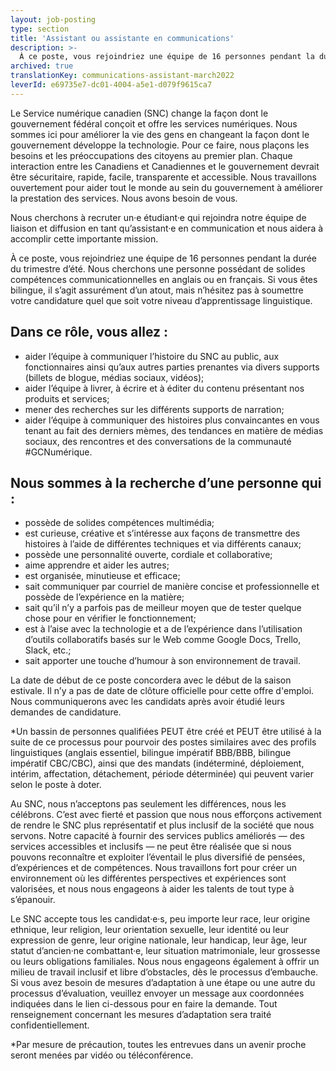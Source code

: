 ```yaml
---
layout: job-posting
type: section
title: 'Assistant ou assistante en communications'
description: >-
  À ce poste, vous rejoindriez une équipe de 16 personnes pendant la durée du trimestre d’été. Nous cherchons une personne possédant de solides compétences communicationnelles en anglais ou en français . Si vous êtes bilingue, il s’agit assurément d’un atout, mais n’hésitez pas à soumettre votre candidature quel que soit votre niveau d’apprentissage linguistique. 
archived: true
translationKey: communications-assistant-march2022
leverId: e69735e7-dc01-4004-a5e1-d079f9615ca7
---
```


Le Service numérique canadien (SNC) change la façon dont le gouvernement fédéral conçoit et offre les services numériques. Nous sommes ici pour améliorer la vie des gens en changeant la façon dont le gouvernement développe la technologie. Pour ce faire, nous plaçons les besoins et les préoccupations des citoyens au premier plan. Chaque interaction entre les Canadiens et Canadiennes et le gouvernement devrait être sécuritaire, rapide, facile, transparente et accessible. Nous travaillons ouvertement pour aider tout le monde au sein du gouvernement à améliorer la prestation des services. Nous avons besoin de vous.

Nous cherchons à recruter un·e étudiant·e qui rejoindra notre équipe de liaison et diffusion en tant qu’assistant·e en communication et nous aidera à accomplir cette importante mission.

À ce poste, vous rejoindriez une équipe de 16 personnes pendant la durée du trimestre d’été. Nous cherchons une personne possédant de solides compétences communicationnelles en anglais ou en français. Si vous êtes bilingue, il s’agit assurément d’un atout, mais n’hésitez pas à soumettre votre candidature quel que soit votre niveau d’apprentissage linguistique.

## Dans ce rôle, vous allez : 

* aider l’équipe à communiquer l’histoire du SNC au public, aux fonctionnaires ainsi qu’aux autres parties prenantes via divers supports (billets de blogue, médias sociaux, vidéos);
* aider l’équipe à livrer, à écrire et à éditer du contenu présentant nos produits et services;
* mener des recherches sur les différents supports de narration;
* aider l’équipe à communiquer des histoires plus convaincantes en vous tenant au fait des derniers mèmes, des tendances en matière de médias sociaux, des rencontres et des conversations de la communauté #GCNumérique.

## Nous sommes à la recherche d’une personne qui :

* possède de solides compétences multimédia;
* est curieuse, créative et s’intéresse aux façons de transmettre des histoires à l’aide de différentes techniques et via différents canaux; 
* possède une personnalité ouverte, cordiale et collaborative;
* aime apprendre et aider les autres;
* est organisée, minutieuse et efficace;
* sait communiquer par courriel de manière concise et professionnelle et possède de l’expérience en la matière;
* sait qu’il n’y a parfois pas de meilleur moyen que de tester quelque chose pour en vérifier le fonctionnement;
* est à l’aise avec la technologie et a de l’expérience dans l’utilisation d’outils collaboratifs basés sur le Web comme Google Docs, Trello, Slack, etc.;
* sait apporter une touche d’humour à son environnement de travail.

La date de début de ce poste concordera avec le début de la saison estivale. Il n’y a pas de date de clôture officielle pour cette offre d'emploi. Nous communiquerons avec les candidats après avoir étudié leurs demandes de candidature.

*Un bassin de personnes qualifiées PEUT être créé et PEUT être utilisé à la suite de ce processus pour pourvoir des postes similaires avec des profils linguistiques (anglais essentiel, bilingue impératif BBB/BBB, bilingue impératif CBC/CBC), ainsi que des mandats (indéterminé, déploiement, intérim, affectation, détachement, période déterminée) qui peuvent varier selon le poste à doter.

Au SNC, nous n’acceptons pas seulement les différences, nous les célébrons. C’est avec fierté et passion que nous nous efforçons activement de rendre le SNC plus représentatif et plus inclusif de la société que nous servons. Notre capacité à fournir des services publics améliorés — des services accessibles et inclusifs — ne peut être réalisée que si nous pouvons reconnaître et exploiter l’éventail le plus diversifié de pensées, d’expériences et de compétences. Nous travaillons fort pour créer un environnement où les différentes perspectives et expériences sont valorisées, et nous nous engageons à aider les talents de tout type à s’épanouir.

Le SNC accepte tous les candidat·e·s, peu importe leur race, leur origine ethnique, leur religion, leur orientation sexuelle, leur identité ou leur expression de genre, leur origine nationale, leur handicap, leur âge, leur statut d’ancien·ne combattant·e, leur situation matrimoniale, leur grossesse ou leurs obligations familiales. Nous nous engageons également à offrir un milieu de travail inclusif et libre d’obstacles, dès le processus d’embauche. Si vous avez besoin de mesures d’adaptation à une étape ou une autre du processus d’évaluation, veuillez envoyer un message aux coordonnées indiquées dans le lien ci-dessous pour en faire la demande. Tout renseignement concernant les mesures d’adaptation sera traité confidentiellement. 

*Par mesure de précaution, toutes les entrevues dans un avenir proche seront menées par vidéo ou téléconférence.

